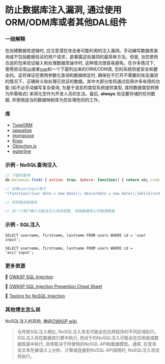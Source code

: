 # 防止数据库注入漏洞, 通过使用ORM/ODM库或者其他DAL组件

### 一段解释

在创建数据库逻辑时, 应注意潜在攻击者可能利用的注入漏洞。手动编写数据库查询或不包括数据验证的用户请求，是暴露这些漏洞的最简单方法。但是, 当您使用合适的包来验证输入和处理数据库操作时, 这种情况很容易避免。在许多情况下, 使用验证库[joi](https://github.com/hapijs/joi)或者[yup](https://github.com/jquense/yup)和一个下面列出来的ORM/ODM库, 您的系统将是安全和健全的。这将保证在使用参数化查询和数据绑定时, 确保在不打开不需要的攻击漏洞的情况下，正确转义和处理已验证的数据。其中大部分库将通过启用许多有用的功能 (如不必手动编写复杂查询, 为基于语言的类型系统提供类型, 或将数据类型转换为所需格式) 来简化您作为开发人员的生活。最后, __always__ 验证要存储的任何数据, 并使用适当的数据映射库为您处理危险的工作。

### 库

- [TypeORM](https://github.com/typeorm/typeorm)
- [sequelize](https://github.com/sequelize/sequelize)
- [mongoose](https://github.com/Automattic/mongoose)
- [Knex](https://github.com/tgriesser/knex)
- [Objection.js](https://github.com/Vincit/objection.js)
- [waterline](https://github.com/balderdashy/waterline)

### 示例 - NoSQL查询注入

```javascript
// 下面的查询
db.balances.find( { active: true, $where: function() { return obj.credits - obj.debits < userInput; } } );

// 如果userInput等于
"(function(){var date = new Date(); do{curDate = new Date();}while(curDate-date<10000); return Math.max();})()"

// 将导致拒绝服务

// 另一个用户输入可能会注入其他逻辑, 导致数据库公开敏感数据
```

### 示例 - SQL注入

```
SELECT username, firstname, lastname FROM users WHERE id = 'user input';

SELECT username, firstname, lastname FROM users WHERE id = 'evil'input';
```

### 更多资源

🔗 [OWASP SQL Injection](https://www.owasp.org/index.php/SQL_Injection)

🔗 [OWASP SQL Injection Prevention Cheat Sheet](https://www.owasp.org/index.php/SQL_Injection_Prevention_Cheat_Sheet)

🔗 [Testing for NoSQL Injection](https://www.owasp.org/index.php/Testing_for_NoSQL_injection)

### 其他博主怎么说

NoSQL注入的风险, 摘自[OWASP wiki](https://www.owasp.org/index.php/Testing_for_NoSQL_injection)

> 与传统SQL注入相比, NoSQL注入攻击可能会在应用程序的不同区域执行。SQL注入将在数据库引擎中执行, 而对于的NoSQL注入可能会在应用层或数据库层中执行, 具体取决于所使用的NoSQL API和数据模型。通常, 在受攻击文本在被语义上分析、计算或连接到NoSQL API调用时, NoSQL注入攻击将执行。
